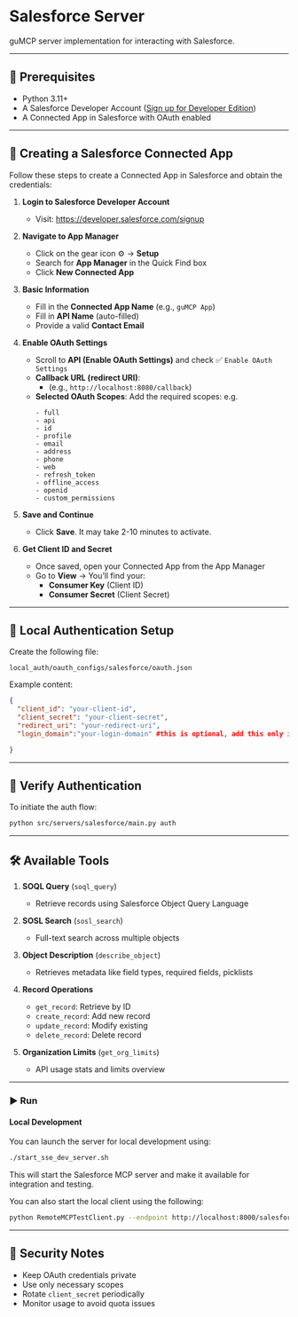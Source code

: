 
# Salesforce Server

guMCP server implementation for interacting with Salesforce.

---

## 🚀 Prerequisites

- Python 3.11+
- A Salesforce Developer Account ([Sign up for Developer Edition](https://developer.salesforce.com/signup))
- A Connected App in Salesforce with OAuth enabled

---

## 🔧 Creating a Salesforce Connected App

Follow these steps to create a Connected App in Salesforce and obtain the credentials:

1. **Login to Salesforce Developer Account**
   - Visit: https://developer.salesforce.com/signup

2. **Navigate to App Manager**
   - Click on the gear icon ⚙️ → **Setup**
   - Search for **App Manager** in the Quick Find box
   - Click **New Connected App**

3. **Basic Information**
   - Fill in the **Connected App Name** (e.g., `guMCP App`)
   - Fill in **API Name** (auto-filled)
   - Provide a valid **Contact Email**

4. **Enable OAuth Settings**
   - Scroll to **API (Enable OAuth Settings)** and check ✅ `Enable OAuth Settings`
   - **Callback URL (redirect URI)**:
     - (e.g., `http://localhost:8080/callback`)
   - **Selected OAuth Scopes**:
     Add the required scopes: 
     e.g.
     ```
     - full
     - api
     - id
     - profile
     - email
     - address
     - phone
     - web
     - refresh_token
     - offline_access
     - openid
     - custom_permissions
     ```

5. **Save and Continue**
   - Click **Save**. It may take 2-10 minutes to activate.

6. **Get Client ID and Secret**
   - Once saved, open your Connected App from the App Manager
   - Go to **View** → You’ll find your:
     - **Consumer Key** (Client ID)
     - **Consumer Secret** (Client Secret)

---

## 🔐 Local Authentication Setup

Create the following file:

```
local_auth/oauth_configs/salesforce/oauth.json
```

Example content:

```json
{
  "client_id": "your-client-id",
  "client_secret": "your-client-secret",
  "redirect_uri": "your-redirect-uri",
  "login_domain":"your-login-domain" #this is optional, add this only if you have custom login subdomain

}
```

---

## 🧪 Verify Authentication

To initiate the auth flow:

```bash
python src/servers/salesforce/main.py auth
```

---

## 🛠️ Available Tools

1. **SOQL Query** (`soql_query`)
   - Retrieve records using Salesforce Object Query Language

2. **SOSL Search** (`sosl_search`)
   - Full-text search across multiple objects

3. **Object Description** (`describe_object`)
   - Retrieves metadata like field types, required fields, picklists

4. **Record Operations**
   - `get_record`: Retrieve by ID
   - `create_record`: Add new record
   - `update_record`: Modify existing
   - `delete_record`: Delete record

5. **Organization Limits** (`get_org_limits`)
   - API usage stats and limits overview

---

### ▶️ Run

#### Local Development

You can launch the server for local development using:

```bash
./start_sse_dev_server.sh
```

This will start the Salesforce MCP server and make it available for integration and testing.

You can also start the local client using the following:

```bash
python RemoteMCPTestClient.py --endpoint http://localhost:8000/salesforce/local
```

---

## 🔐 Security Notes

- Keep OAuth credentials private
- Use only necessary scopes
- Rotate `client_secret` periodically
- Monitor usage to avoid quota issues
